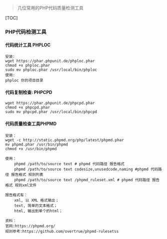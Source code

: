 > 几位常用的PHP代码质量检测工具

[TOC]

### PHP代码检测工具

#### 代码统计工具 PHPLOC

```shell
安装:
wget https://phar.phpunit.de/phploc.phar
chmod +x phploc.phar
sudo mv phploc.phar /usr/local/bin/phploc
使用:
phploc 你的项目目录
```


#### 代码复制检查: PHPCPD
```shell
wget https://phar.phpunit.de/phpcpd.phar
chmod +x phpcpd.phar
sudo mv phpcpd.phar /usr/local/bin/phpcpd
```


#### 代码质量检查工具PHPMD
```shell
安装：
wget -c http://static.phpmd.org/php/latest/phpmd.phar
mv phpmd.phar /usr/bin/phpmd
chmod +x /usr/bin/phpmd

使用：
	phpmd /path/to/source text # phpmd 代码路径 报告格式
	phpmd /path/to/source text codesize,unusedcode,naming #phpmd 代码路径 报告格式 规则列表
	phpmd /path/to/source text /phpmd_ruleset.xml # phpmd 代码路径 报告格式 规则xml文件

报告格式有：
	xml, 以 XML 格式输出；
	text, 简单的文本格式；
	html, 输出到单个的html；
	
资料：
官网:https://phpmd.org/
规则参考:https://github.com/overtrue/phpmd-rulesetss
```

